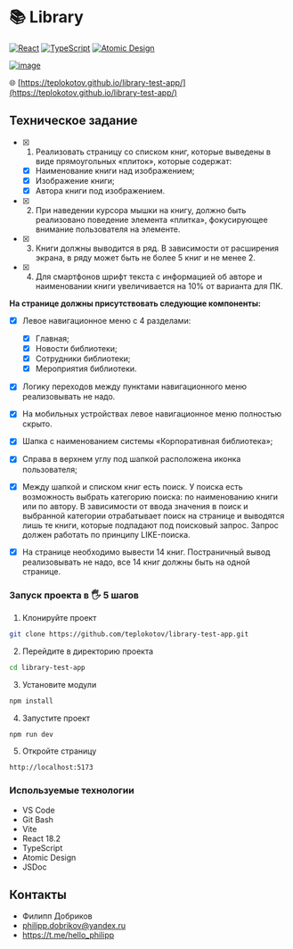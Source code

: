 # 📚 Library
[![React](https://img.shields.io/badge/react-%2320232a.svg?style=for-the-badge&logo=react&logoColor=%2361DAFB)](https://react.dev/)
[![TypeScript](https://img.shields.io/badge/typescript-%23007ACC.svg?style=for-the-badge&logo=typescript&logoColor=white)](https://www.typescriptlang.org/)
[![Atomic Design](https://img.shields.io/badge/atomic-design-%23be6700.svg?style=for-the-badge&logo=atomic&logoColor=white)](https://atomicdesign.bradfrost.com/)

[![image](https://github.com/teplokotov/library-test-app/assets/118915923/2f5d8895-74f0-4bbf-bd0c-e16a0251c8f3)](https://teplokotov.github.io/library-test-app/)

🌐 [https://teplokotov.github.io/library-test-app/](https://teplokotov.github.io/library-test-app/)

## Техническое задание
- [x] 1. Реализовать страницу со списком книг, которые выведены в виде прямоугольных «плиток», которые содержат:

  - [x] Наименование книги над изображением;
  - [x] Изображение книги;
  - [x] Автора книги под изображением.

- [x] 2. При наведении курсора мышки на книгу, должно быть реализовано поведение элемента «плитка», фокусирующее внимание пользователя на элементе.
- [x] 3. Книги должны выводится в ряд. В зависимости от расширения экрана, в ряду может быть не более 5 книг и не менее 2.
- [x] 4. Для смартфонов шрифт текста с информацией об авторе и наименовании книги увеличивается на 10% от варианта для ПК.

**На странице должны присутствовать следующие компоненты:**
- [x] Левое навигационное меню с 4 разделами:

  - [x] Главная;
  - [x] Новости библиотеки;
  - [x] Сотрудники библиотеки;
  - [x] Мероприятия библиотеки.

- [x] Логику переходов между пунктами навигационного меню реализовывать не надо.
- [x] На мобильных устройствах левое навигационное меню полностью скрыто.
- [x] Шапка с наименованием системы «Корпоративная библиотека»;
- [x] Справа в верхнем углу под шапкой расположена иконка пользователя;
- [x] Между шапкой и списком книг есть поиск. У поиска есть возможность выбрать категорию поиска: по наименованию книги или по автору. В зависимости от ввода значения в поиск и выбранной категории отрабатывает поиск на странице и выводятся лишь те книги, которые подпадают под поисковый запрос. Запрос должен работать по принципу LIKE-поиска.

- [x] На странице необходимо вывести 14 книг. Постраничный вывод реализовывать не надо, все 14 книг должны быть на одной странице.

### Запуск проекта в 🖐 5 шагов
1. Клонируйте проект
```bash
git clone https://github.com/teplokotov/library-test-app.git
```
2. Перейдите в директорию проекта
```bash
cd library-test-app
```
3. Установите модули
```bash
npm install
```
4. Запустите проект
```bash
npm run dev
```
5. Откройте страницу
```bash
http://localhost:5173
```

### Используемые технологии
- VS Code
- Git Bash
- Vite
- React 18.2
- TypeScript
- Atomic Design
- JSDoc

## Контакты
- Филипп Добриков
- philipp.dobrikov@yandex.ru
- https://t.me/hello_philipp
